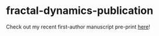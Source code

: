# fractal-dynamics-publication

Check out my recent first-author manuscript pre-print [here]([url](https://arxiv.org/abs/2210.13667))!

